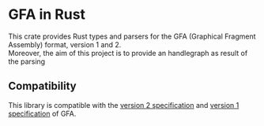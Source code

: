 # GFA in Rust
This crate provides Rust types and parsers for the GFA (Graphical
Fragment Assembly) format, version 1 and 2.\
Moreover, the aim of this project is to provide an handlegraph as result of the parsing

## Compatibility
This library is compatible with the [version 2 specification](https://github.com/GFA-spec/GFA-spec/blob/master/GFA2.md) and [version 1 specification](https://github.com/GFA-spec/GFA-spec/blob/master/GFA1.md) of GFA.